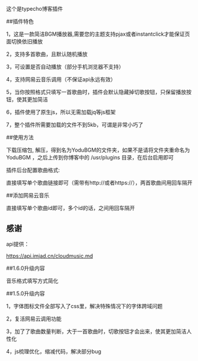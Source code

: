 这个是typecho博客插件

##插件特色

1，这是一款简洁BGM播放器,需要您的主题支持pjax或者instantclick才能保证页面切换依旧播放

2，支持多首歌曲，且默认随机播放

3，可设置是否自动播放（部分手机浏览器不支持）

4，支持网易云音乐调用（不保证api永远有效）

5，当你按照格式只填写一首歌曲时，插件会默认隐藏掉切歌按钮，只保留播放按钮，使其更加简洁

6，插件使用了原生js，所以无需加载jq等js框架

7，整个插件所需要加载的文件不到5kb，可谓是非常小巧了

##使用方法

下载压缩包, 解压，得到名为YoduBGM的文件夹，如果不是请将文件夹重命名为YoduBGM ，之后上传到你博客中的 /usr/plugins 目录，在后台启用即可

插件后台配置歌曲格式: 

直接填写单个歌曲链接即可（需带有http://或者https://），两首歌曲间用回车隔开

##添加网易云音乐

直接填写单个歌曲id即可，多个id的话，之间用回车隔开

## 感谢

api提供：

https://api.imjad.cn/cloudmusic.md

##1.6.0升级内容

音乐格式填写方式简化

##1.5.0升级内容

1，字体图标文件全部写入了css里，解决特殊情况下的字体跨域问题

2，复活网易云调用功能

3，加了了歌曲数量判断，大于一首歌曲时，切歌按钮才会出来，使其更加简洁人性化

4，js梳理优化，缩减代码，解决部分bug




